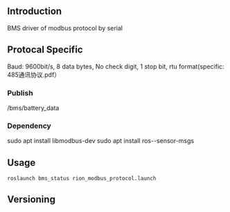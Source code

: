 ## Introduction

BMS driver of modbus protocol by serial

## Protocal Specific
Baud: 9600bit/s, 8 data bytes, No check digit, 1 stop bit, rtu format(specific: 485通讯协议.pdf）

### Publish
/bms/battery_data
 
### Dependency
sudo apt install libmodbus-dev 
sudo apt install ros-<ros-distro>-sensor-msgs

## Usage
```
roslaunch bms_status rion_modbus_protocol.launch
```
## Versioning


